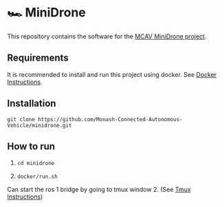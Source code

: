 # 🏎️ MiniDrone 

This repository contains the software for the [MCAV MiniDrone project](https://sites.google.com/student.monash.edu/minidrone).

## Requirements
It is recommended to install and run this project using docker. See [Docker Instructions](./docker/README.md).

## Installation
`git clone https://github.com/Monash-Connected-Autonomous-Vehicle/minidrone.git`

## How to run
1. `cd minidrone`

2. `docker/run.sh`

Can start the ros 1 bridge by going to tmux window 2. (See [Tmux Instructions](./docker/tmux_instructions.md))

